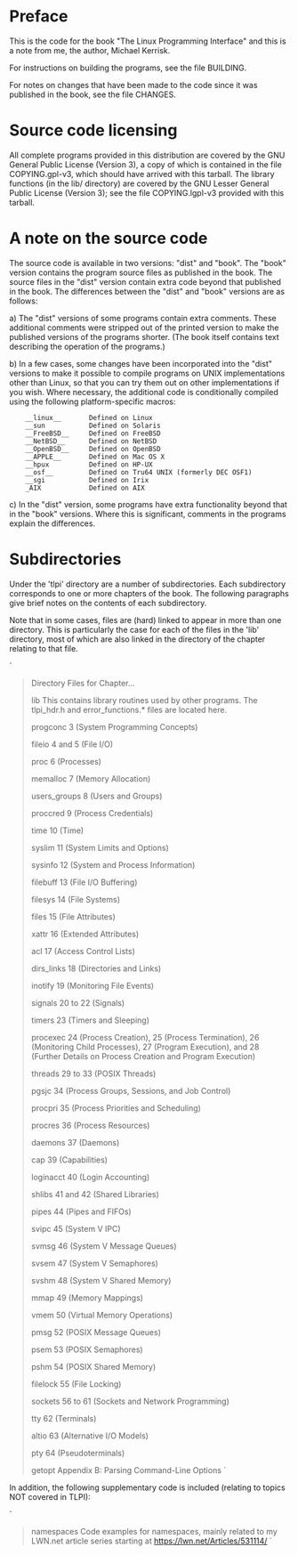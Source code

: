 Preface
=======

This is the code for the book "The Linux Programming Interface"
and this is a note from me, the author, Michael Kerrisk.

For instructions on building the programs, see the file BUILDING.

For notes on changes that have been made to the code since it was
published in the book, see the file CHANGES.


Source code licensing
=====================

All complete programs provided in this distribution are covered by
the GNU General Public License (Version 3), a copy of which is
contained in the file COPYING.gpl-v3, which should have arrived with
this tarball.  The library functions (in the lib/ directory) are
covered by the GNU Lesser General Public License (Version 3); see the
file COPYING.lgpl-v3 provided with this tarball.


A note on the source code
=========================

The source code is available in two versions: "dist" and "book".
The "book" version contains the program source files as published in
the book. The source files in the "dist" version contain extra code
beyond that published in the book. The differences between the "dist"
and "book" versions are as follows:

a) The "dist" versions of some programs contain extra comments.
   These additional comments were stripped out of the printed version
   to make the published versions of the programs shorter. (The book
   itself contains text describing the operation of the programs.)

b) In a few cases, some changes have been incorporated into the
   "dist" versions to make it possible to compile programs on UNIX
   implementations other than Linux, so that you can try them out
   on other implementations if you wish.  Where necessary, the
   additional code is conditionally compiled using the following
   platform-specific macros:

        __linux__       Defined on Linux
        __sun           Defined on Solaris
        __FreeBSD__     Defined on FreeBSD
        __NetBSD__      Defined on NetBSD
        __OpenBSD__     Defined on OpenBSD
        __APPLE__       Defined on Mac OS X
        __hpux          Defined on HP-UX
        __osf__         Defined on Tru64 UNIX (formerly DEC OSF1)
        __sgi           Defined on Irix
        _AIX            Defined on AIX

c) In the "dist" version, some programs have extra functionality beyond
   that in the "book" versions. Where this is significant, comments in
   the programs explain the differences.


Subdirectories
==============

Under the 'tlpi' directory are a number of subdirectories. Each
subdirectory corresponds to one or more chapters of the book.
The following paragraphs give brief notes on the contents of
each subdirectory.

Note that in some cases, files are (hard) linked to appear in more than
one directory. This is particularly the case for each of the files in
the 'lib' directory, most of which are also linked in the directory
of the chapter relating to that file.

`
> Directory       Files for Chapter...
>
> lib             This contains library routines used by other 
>                 programs. The tlpi_hdr.h and error_functions.* 
>                 files are located here.
>                
> progconc        3 (System Programming Concepts)
>
> fileio          4 and 5 (File I/O)
>
> proc            6 (Processes)
>
> memalloc        7 (Memory Allocation)
>
> users_groups    8 (Users and Groups)
>
> proccred        9 (Process Credentials)
>
> time            10 (Time)
>
> syslim          11 (System Limits and Options)
>
> sysinfo         12 (System and Process Information)
>
> filebuff        13 (File I/O Buffering)
>
> filesys         14 (File Systems)
> 
> files           15 (File Attributes)
> 
> xattr           16 (Extended Attributes)
> 
> acl             17 (Access Control Lists)
>
> dirs_links      18 (Directories and Links)
>
> inotify         19 (Monitoring File Events)
>
> signals         20 to 22 (Signals)
>
> timers          23 (Timers and Sleeping)
>
> procexec        24 (Process Creation), 25 (Process Termination),
>                 26 (Monitoring Child Processes), 27 (Program Execution),
>                 and 28 (Further Details on Process Creation and Program
>                 Execution)
>
> threads         29 to 33 (POSIX Threads)
> 
> pgsjc           34 (Process Groups, Sessions, and Job Control)
> 
> procpri         35 (Process Priorities and Scheduling)
> 
> procres         36 (Process Resources)
> 
> daemons         37 (Daemons)
> 
> cap             39 (Capabilities)
> 
> loginacct       40 (Login Accounting)
>
> shlibs          41 and 42 (Shared Libraries)
>     
> pipes           44 (Pipes and FIFOs)
> 
> svipc           45 (System V IPC)
>     
> svmsg           46 (System V Message Queues)
> 
> svsem           47 (System V Semaphores)
> 
> svshm           48 (System V Shared Memory)
>
> mmap            49 (Memory Mappings)
> 
> vmem            50 (Virtual Memory Operations)
> 
> pmsg            52 (POSIX Message Queues)
>
> psem            53 (POSIX Semaphores)
>
> pshm            54 (POSIX Shared Memory)
> 
> filelock        55 (File Locking)
>
> sockets         56 to 61 (Sockets and Network Programming)
>
> tty             62 (Terminals)
>
> altio           63 (Alternative I/O Models)
>
> pty             64 (Pseudoterminals)
> 
> getopt          Appendix B: Parsing Command-Line Options
`

In addition, the following supplementary code is included (relating
to topics NOT covered in TLPI):

`
> namespaces      Code examples for namespaces, mainly related to my LWN.net
>                 article series starting at https://lwn.net/Articles/531114/
`
